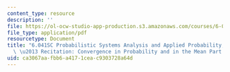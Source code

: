 ```yaml
---
content_type: resource
description: ''
file: https://ol-ocw-studio-app-production.s3.amazonaws.com/courses/6-041sc-probabilistic-systems-analysis-and-applied-probability-fall-2013/ca3067aafbb6a4171ceac9303728a64d_MIT6_041SCF13_No32_Rec20_P2_ConvgProb1_Part_28a_29to_28d_29_300k.pdf
file_type: application/pdf
resourcetype: Document
title: "6.041SC Probabilistic Systems Analysis and Applied Probability, Fall 2013Transcript\
  \ \u2013 Recitation: Convergence in Probability and in the Mean Part 1"
uid: ca3067aa-fbb6-a417-1cea-c9303728a64d
---
```


